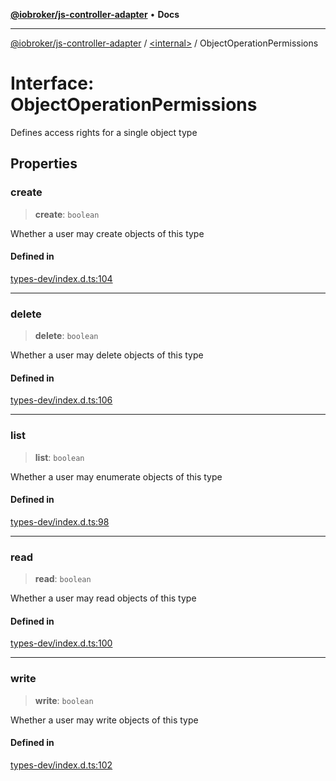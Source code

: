 [**@iobroker/js-controller-adapter**](../../README.md) • **Docs**

***

[@iobroker/js-controller-adapter](../../globals.md) / [\<internal\>](../README.md) / ObjectOperationPermissions

# Interface: ObjectOperationPermissions

Defines access rights for a single object type

## Properties

### create

> **create**: `boolean`

Whether a user may create objects of this type

#### Defined in

[types-dev/index.d.ts:104](https://github.com/ioBroker/ioBroker.js-controller/blob/8896efebaa940f64d52c1c649e1e7f7a5500873b/packages/types-dev/index.d.ts#L104)

***

### delete

> **delete**: `boolean`

Whether a user may delete objects of this type

#### Defined in

[types-dev/index.d.ts:106](https://github.com/ioBroker/ioBroker.js-controller/blob/8896efebaa940f64d52c1c649e1e7f7a5500873b/packages/types-dev/index.d.ts#L106)

***

### list

> **list**: `boolean`

Whether a user may enumerate objects of this type

#### Defined in

[types-dev/index.d.ts:98](https://github.com/ioBroker/ioBroker.js-controller/blob/8896efebaa940f64d52c1c649e1e7f7a5500873b/packages/types-dev/index.d.ts#L98)

***

### read

> **read**: `boolean`

Whether a user may read objects of this type

#### Defined in

[types-dev/index.d.ts:100](https://github.com/ioBroker/ioBroker.js-controller/blob/8896efebaa940f64d52c1c649e1e7f7a5500873b/packages/types-dev/index.d.ts#L100)

***

### write

> **write**: `boolean`

Whether a user may write objects of this type

#### Defined in

[types-dev/index.d.ts:102](https://github.com/ioBroker/ioBroker.js-controller/blob/8896efebaa940f64d52c1c649e1e7f7a5500873b/packages/types-dev/index.d.ts#L102)
